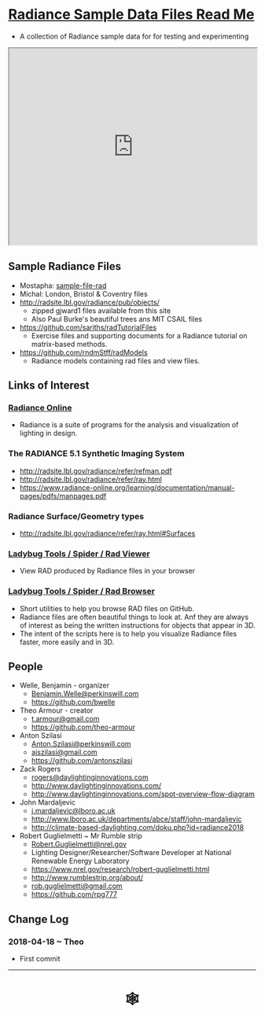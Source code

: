 <span style=display:none; >[You are now in a GitHub source code view - click this link to view Read Me file as a web page]( http://www.ladybug.tools/spider/#radiance-data-files/README.md "View file as a web page." ) </span>

# [Radiance Sample Data Files Read Me]( #radiance-data-files/README.md )

* A collection of Radiance sample data for for testing and experimenting

<iframe class=iframeReadMe src=https://www.ladybug.tools/spider/solar-well/rad-viewer/rad-viewer-8.html width=100% height=400px >Iframes are not displayed on github.com</iframe>

## Sample Radiance Files


* Mostapha: [sample-file-rad]( #solar-well/radiance-data-files/sample-file.rad )
* Michal: London, Bristol & Coventry files
* <http://radsite.lbl.gov/radiance/pub/objects/>
	* zipped gjward1 files available from this site
	* Also Paul Burke's beautiful trees ans MIT CSAIL files
* <https://github.com/sariths/radTutorialFiles>
	* Exercise files and supporting documents for a Radiance tutorial on matrix-based methods.
* <https://github.com/rndmStff/radModels>
	* Radiance models containing rad files and view files.


## Links of Interest


### [Radiance Online ]( https://www.radiance-online.org/ )

* Radiance is a suite of programs for the analysis and visualization of lighting in design.

### The RADIANCE 5.1 Synthetic Imaging System

* <http://radsite.lbl.gov/radiance/refer/refman.pdf>
* <http://radsite.lbl.gov/radiance/refer/ray.html>
* https://www.radiance-online.org/learning/documentation/manual-pages/pdfs/manpages.pdf

### Radiance Surface/Geometry types

* <http://radsite.lbl.gov/radiance/refer/ray.html#Surfaces>

### [Ladybug Tools / Spider / Rad Viewer ]( https://www.ladybug.tools/spider/#solar-well/rad-viewer/README.md )

* View RAD produced by Radiance files in your browser


### [Ladybug Tools / Spider / Rad Browser ]( https://www.ladybug.tools/spider/#solar-well/rad-browser/README.md)

* Short utilities to help you browse RAD files on GitHub.
* Radiance files are often beautiful things to look at. Anf they are always of interest as being the written instructions for objects that appear in 3D.
* The intent of the scripts here is to help you visualize Radiance files faster, more easily and in 3D.


## People

* Welle, Benjamin - organizer
	* Benjamin.Welle@perkinswill.com
	* https://github.com/bwelle
* Theo Armour - creator
	* t.armour@gmail.com
	* https://github.com/theo-armour
* Anton Szilasi
	* Anton.Szilasi@perkinswill.com
	* ajszilasi@gmail.com
	* https://github.com/antonszilasi
* Zack Rogers
	* rogers@daylightinginnovations.com
	* http://www.daylightinginnovations.com/
	* http://www.daylightinginnovations.com/spot-overview-flow-diagram
* John Mardaljevic
	* j.mardaljevic@lboro.ac.uk
	* http://www.lboro.ac.uk/departments/abce/staff/john-mardaljevic
	* http://climate-based-daylighting.com/doku.php?id=radiance2018
* Robert Guglielmetti ~ Mr Rumble strip
	* Robert.Guglielmetti@nrel.gov
	* Lighting Designer/Researcher/Software Developer at National Renewable Energy Laboratory
	* https://www.nrel.gov/research/robert-guglielmetti.html
	* http://www.rumblestrip.org/about/
	* rob.guglielmetti@gmail.com
	* https://github.com/rpg777
## Change Log

### 2018-04-18 ~ Theo

* First commit

***

# <center title="hello!" ><a href=javascript:window.scrollTo(0,0); style=text-decoration:none; > &#x1f578; </a></center>

